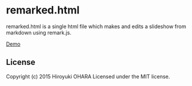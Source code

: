 remarked.html
======================================================================

remarked.html is a single html file which makes and edits a slideshow
from markdown using remark.js.

[Demo](http://no22.github.io/remarked/)

License
----------------------------------------------------------------------

Copyright (c) 2015 Hiroyuki OHARA Licensed under the MIT license.

